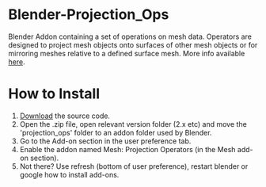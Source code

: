 # Blender-Projection_Ops
Blender Addon containing a set of operations on mesh data. Operators are designed to project mesh objects onto surfaces of other 
mesh objects or for mirroring meshes relative to a defined surface mesh. More info available [here](https://blenderartists.org/t/addon-projection-ops/674923).


# How to Install
1. [Download](https://github.com/MattiasFredriksson/Blender-Projection_Ops/archive/master.zip) the source code.
2. Open the .zip file, open relevant version folder (2.x etc) and move the 'projection_ops' folder to an addon folder used by Blender.
3. Go to the Add-on section in the user preference tab.
4. Enable the addon named Mesh: Projection Operators (in the Mesh add-on section).
5. Not there? Use refresh (bottom of user preference), restart blender or google how to install add-ons.
